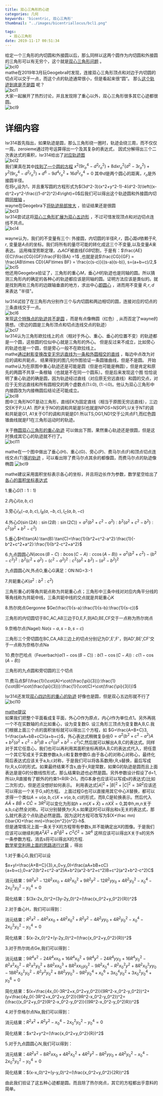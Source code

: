 ```yaml
---
title: 双心三角形的心迹
categories: 几何
keywords: 'bicentric, 双心三角形'
thumbnail: "../images/bicentriallocus/bcl1.png"

tags:
  - 双心三角形
date: 2019-11-17 00:51:34
---
```


给定一个三角形的内切圆和外接圆以后，那么同样以这两个圆作为内切圆和外接圆的三角形可以有无穷个，这个就是[双心三角形问题](http://mathworld.wolfram.com/BicentricPolygon.html) 。  
![bcl0](../images/bicentriallocus/bcl0.png)  
mathe在2019年3月玩Geogebra时发现，连接双心三角形顶点和对边于内切圆的切点可以交于一点，而这个点的轨迹通常很小，但是看起来很“圆”。
那么[这个轨迹到底是不是圆](https://bbs.emath.ac.cn/thread-15789-1-1.html) 呢？  
![bcl1](../images/bicentriallocus/bcl1.png)  
大家一起展开了热烈讨论，并且发现除了重心以外，双心三角形很多其它心迹都很圆。  
![bcl9](../images/bicentriallocus/bcl9.png)  

# 详细内容
lsr314首先指出，如果轨迹是圆，那么三角形绕一圈时，轨迹会绕三周，而不仅仅一周。zeroieme通过符号运算得出一个及其复杂的表达式，
因式分解得出三个二次表达式的乘积，lsr314给出了[对应轨迹图](https://bbs.emath.ac.cn/forum.php?mod=redirect&goto=findpost&ptid=15789&pid=77931&fromuid=20)   
![bcl2](../images/bicentriallocus/bcl2.jpg)  
我们果真在其中[找到了一个圆的方程](https://bbs.emath.ac.cn/forum.php?mod=redirect&goto=findpost&ptid=15789&pid=77922&fromuid=20) $x^2 \left(9 r_o^4-d^2 r_o^2\right)+8 d x r_o^2 \left(d^2-3 r_o^2\right)+y^2 \left(9 r_o^4-d^2 r_o^2\right)+d^6-9 d^4 r_o^2+16 d^2 r_o^4=0$
其中$d$是两个圆心的距离，$r_o$是外接圆半径。  
在将$r_o$设为1，并且重写圆的方程形式为$(3d^2-3)(x^2+y^2-1)-4(d^2-3)\left((x-d)^2+y^2-\frac{(1-d^2)^2}4\right)=0$后我们可以得出这个轨迹圆和外接圆内切圆[同根轴](https://bbs.emath.ac.cn/forum.php?mod=redirect&goto=findpost&ptid=15789&pid=77935&fromuid=20) 。  
wayne在Geogebra下[将轨迹局部放大](https://bbs.emath.ac.cn/forum.php?mod=redirect&goto=findpost&ptid=15789&pid=77941&fromuid=20) ，验证结果还是很圆  
![bcl3](../images/bicentriallocus/bcl3.png)  
lsr314尝试这将[双心三角形扩展为双心五边形](https://bbs.emath.ac.cn/forum.php?mod=redirect&goto=findpost&ptid=15789&pid=77949&fromuid=20) ，不过可惜发现顶点和对边切点连线不共点。  
![bcl4](../images/bicentriallocus/bcl4.jpg)  

wayne认为，我们的不变量有三个: 外接圆，内切圆的半径$R,r$，圆心距$d$依赖于$R,r$, 变量是$A$点的坐标。我们将所有的量尽可能的转化成这三个不变量,以及变量$A$来表达。
运用梅涅劳斯定理，$△ACF$被直线$EGB$切割，于是有：$\frac{AE}{EC}\frac{CG}{GF}\frac{FB}{BA} =1$ ,也就是说$\frac{CG}{GF} = \frac{AB\times CD}{AF\times BF} = \frac{c(s-c)}{(s-a)(s-b)},  s=(a+b+c)/2,$  
![bcl5](../images/bicentriallocus/bcl5.png)  
他还用Geogebra验证了，三角形的重心$M$，垂心$H$的轨迹也是同轴的圆。所以猜测三角形内的确定的各种心的轨迹都应该是同轴的圆。证明方法应该是类似的。就是找到两处三角形的边跟轴垂直的地方，求出中心[即圆心](https://bbs.emath.ac.cn/forum.php?mod=redirect&goto=findpost&ptid=15789&pid=77944&fromuid=20) ，进而用不变量 $R,r,d$来表达 "半径"。

lsr314试验了在三角形内分别作三个与内切圆和两边相切的圆，连接对应的切点的三条直线交于一点。  
![bcl6](../images/bicentriallocus/bcl6.jpg)  
发现[这个特殊点的轨迹并不是圆](https://bbs.emath.ac.cn/forum.php?mod=redirect&goto=findpost&ptid=15789&pid=77950&fromuid=20) ，而是有点像椭圆（红色）, 从而否定了wayne的猜想。（旁边的圆是三角形顶点和切点连线交点的轨迹）  
![bcl7](../images/bicentriallocus/bcl7.jpg)  
lsr314认为三角形欧拉线上的点（相对于外心、重心、垂心的位置不变）的轨迹都是一个圆，这些圆的位似中心就是三角形的外心。
但是反过来不成立，比如旁心的轨迹也是一个圆，但是旁心一般不在欧拉线上。  
mathe[通过射影变换改变无穷远直线为一条和外圆相交的直线](https://bbs.emath.ac.cn/forum.php?mod=redirect&goto=findpost&ptid=15789&pid=77958&fromuid=20) ，每边中点改为对应的调和共轭点，
结果得到的图几何作图验证一条圆锥曲线，但是不是圆。
开始mathe认为在原图中重心轨迹还是可能是圆（但是也可能是椭圆），但是肯定和原先的两圆不共享一条根轴（也就是不在同一个圆系）。但是后来发现这个图
恰恰说明了重心轨迹的确是圆，因为轨迹经过直线（对应原无穷远直线）和圆的交点，对应于无穷远直线和所有圆相交的两个虚数点(1:i:0), (1:-i:0)。他认为双心三角形中内接圆改为内接椭圆后结论还可能成立。    
![bcl8](../images/bicentriallocus/bcl8.png)  
图中三角形NOT是动三角形，直线EK为固定直线（相当于原图无穷远直线），三边交EK于P,U,A1.
而P关于NO的调和共轭是S(也就是NP*OS=NS*OP),U关于NT的调和共轭是G1, A1关于OT的调和共轭是D1
所以TS,OG1,ND1交于公共点F1,而红色圆锥曲线就是F1在三角形运动时的轨迹。  

关于[椭圆双心三角形的重心轨迹](https://bbs.emath.ac.cn/forum.php?mod=redirect&goto=findpost&ptid=15789&pid=78097&fromuid=20) 可以做出下图，果然重心轨迹还是很圆，但是这时换成其它心的轨迹就不行了。  
![bcl11](../images/bicentriallocus/bcl11.png)  

mathe在一个图中做出了垂心(H)、重心(G)、旁心(P)、费马尔点(F)和顶点切点连线交点(T)[等的轨迹](https://bbs.emath.ac.cn/forum.php?mod=redirect&goto=findpost&ptid=15789&pid=77964&fromuid=20) ，可以看出除了费马尔点其余的都像圆，而费马尔点的轨迹像椭圆
![bcl9](../images/bicentriallocus/bcl9.png)  

mathe建议采用面积坐标表示各心的坐标，并且将边长作为参数，数学星空给出了[各心的面积坐标表达式](https://bbs.emath.ac.cn/forum.php?mod=redirect&goto=findpost&ptid=15789&pid=77982&fromuid=20)  

1.重心$G(1:1:1)$

2.内心$I(a,b,c)$

3.旁心$I_A(-a,b,c),I_B(a,-b,c),I_C(a,b,-c)$

4.外心$O(\sin(2A):\sin(2B):\sin(2C))=a^2(b^2+c^2-a^2):b^2(a^2+c^2-b^2):c^2(a^2+b^2-c^2)$

5.垂心$H(\tan(A):\tan(B):\tan(C)=\frac{1}{b^2+c^2-a^2}:\frac{1}{-b^2+c^2+a^2}:\frac{1}{b^2-c^2+a^2}$

6.九点圆圆心$N(a\cos(B-C):b\cos(C-A):c\cos(A-B))=a^2(b^2+c^2)-(b^2-c^2)^2:b^2(c^2+a^2)-(c^2-a^2)^2:c^2(a^2+b^2)-(a^2-b^2)^2$

   九点圆圆心N,外点O,重心G满足：ON:NG=3:-1

7.共轭重心$K(a^2:b^2:c^2)$

   三角形重心的等角共轭点称为共轭重心点；三角形中三条中线对对应内角平分线的等角线称为共轭中线，三条共轭中线的交点就是共轭重心K

8.热尔岗点Gergonne $Ge(\frac{1}{s-a}:\frac{1}{s-b}:\frac{1}{s-c})$

  三角形的内切圆切于BC,AC,AB三边于D,E,F,则AD,BE,CF交于一点称为热尔岗点

9.奈格尔点(Nagel) $Na(s-a,s-b,s-c)$

   三角形三个旁切圆在BC,CA,AB三边上的切点分别记为D',E',F'，则AD',BE',CF'交于一点称为奈格尔点Na

10.费尔巴哈点（Feuerbach)$a(1-\cos(B-C)):b(1-\cos(C-A)):c(1-\cos(A-B))$

   三角形的九点圆和旁切圆的三个切点

11.费马点$F(\frac{1}{\cot(A)+\cot(\frac{\pi}{3})}:\frac{1}{\cot(B)+\cot(\frac{\pi}{3})}:\frac{1}{\cot(C)+\cot(\frac{\pi}{3})})$

lsr314还发现[双心四边形的重心的轨迹](https://bbs.emath.ac.cn/forum.php?mod=redirect&goto=findpost&ptid=15789&pid=78001&fromuid=20) 好像也是圆，但是双心五边形就不行了  
![bcl10](../images/bicentriallocus/bcl10.jpg)  

[mathe提议](https://bbs.emath.ac.cn/forum.php?mod=redirect&goto=findpost&ptid=15789&pid=78003&fromuid=20)  
如果我们把整个平面看成复平面，外心O作为原点，内心I作为单位点1。另外再挑一个不在实数轴的点比如重心，设为变复数G.
设三角形三顶点为变复数A,B,C.我们根据上面三个点的面积坐标就可以得出三个方程，如
$G=\frac{A+B+C}3, 1=\frac{aA+bB+cC}{a+b+c}$，外心表达式稍微复杂些$0=a^2(b^2+c^2-a^2)A+b^2(a^2+c^2-b^2)B+c^2(a^2+b^2-c^2)C$,然后就可以解出A,B,C的表达式。同样对于其它任意心，我们也可以再利用其面积坐标再把A,B,C的表达式代入，把任意一个其它写成关于实数参数a,b,c和复数参数G.由于各心的对称心对称心，最终化简后表达式应该关于a,b,c对称，于是我们可以将各系数用r,R,s替换，最后写成f(r,R,s,G)的形式。如果最终结果不含s,由于r,R是常数，如果G的轨迹是圆而且上面表达是是G的分数线性形式，那么结果轨迹也必然是圆。另外参数设计假设了d=1,所以r,R直接有了额外的约束1=R(R-2r)。而G本身也应该可以写成s的表达式(比如二次形式)，但是还没想好如何表示。
利用表达式$|A|^2+|B|^2+|C|^2=3R^2$应该还可以得出一个关于G,s的方程。
上面过程G也可以直接用其它中心X替换，都可以求得一个类似$A=u(a,b,c)X+v(a,b,c)$的形式，而B,C是轮换表示。然后代入$A\bar{A}+B\bar{B}+C\bar{C}=3R^2$可以变化为形如$h+m(X+\bar{X})+nX\bar{X}=0$,其中h,m,n关于a,b,c必然全对称。可以分别替换为r,R,s.如果这时可以得出和s无关的表达式，那么就代表这个点轨迹必然是圆。因为这时方程可改写为$(X+\frac mn)(\bar{X}+\frac mn)=\frac{m^2}{n^2}-h$.  
但是通常情况上面一条关于X的方程带有参数s,并不能确定出X的图像。于是我们应该可以继续利用$A^2\bar{A}^2+B^2\bar{B}^2+C^2\bar{C}^2=3R^4$
这样应该可以得出X关于s的另外一条参数方程。消去s将可以得出X的方程.  
[数学星空利用上面的思路进行计算](https://bbs.emath.ac.cn/forum.php?mod=redirect&goto=findpost&ptid=15789&pid=78075&fromuid=20) ，得出  

1.对于重心G,我们可以设

  $x+yI=\frac{A+B+C}{3},x_0+y_0I=\frac{aA+bB+cC}{a+b+c},0=a^2(b^2+c^2-a^2)A+b^2(a^2-b^2+c^2)B+c^2(a^2+b^2-c^2)C$

  消元结果：$9R^2x^2-12R^2xx_0+4R^2x_0^2+9R^2y^2-12R^2yy_0+4R^2y_0^2-x_0^4-2x_0^2y_0^2-y_0^4=0$

  简化结果：$(3x-2x_0)^2+(3y-2y_0)^2=(\frac{x_0^2+y_0^2}{R})^2$
  

2.对于垂心H，我们可以得到：

  消元结果：$R^2x^2-4R^2xx_0+4R^2x_0^2+R^2y^2-4R^2yy_0+4R^2y_0^2-x_0^4-2x_0^2y_0^2-y_0^4=0$
  
  简化结果：$(x-2x_0)^2+(y-2y_0)^2=(\frac{x_0^2+y_0^2}{R})^2$


3.对于热尔岗点Ge,我们可以得到：

   消元结果：$9R^4x^2-24R^4xx_0+16R^4x_0^2+9R^4y^2-24R^4yy_0+16R^4y_0^2-R^2x^2x_0^2-R^2x^2y_0^2+8R^2xx_0^3+8R^2xx_0y_0^2-9R^2x_0^4-R^2x_0^2y^2+8R^2x_0^2yy_0-18R^2x_0^2y_0^2-R^2y^2y_0^2+8R^2yy_0^3-9R^2y_0^4+x_0^6+3x_0^4y_0^2+3x_0^2y_0^4+y_0^6=0$

   简化结果：$(x+\frac{4x_0(-3R^2+x_0^2+y_0^2)}{9R^2-x_0^2-y_0^2})^2+(y+\frac{4y_0(-3R^2+x_0^2+y_0^2)}{9R^2-x_0^2-y_0^2})^2=(\frac{(x_0^2+y_0^2)(R^2-x_0^2-y_0^2)}{(9R^2-x_0^2-y_0^2)R})^2$


4.对于奈格尔点Na,我们可以得到：

   消元结果：$R^2x^2+R^2y^2-x_0^4-2x_0^2y_0^2-y_0^4=0$

   简化结果：$x^2+y^2=(\frac{x_0^2+y_0^2}{R})^2$


5.对于九点圆圆心N,我们可以得到：
  
   消元结果：$4R^2x^2-8R^2xx_0+4R^2x_0^2+4R^2y^2-8R^2yy_0+4R^2y_0^2-x_0^4-2x_0^2y_0^2-y_0^4=0$

   简化结果：$(x-x_0)^2+(y-y_0)^2=(\frac{x_0^2+y_0^2}{2R})^2$

由此我们验证了这五种心迹都是圆。而且除了热尔岗点，其它的方程都出乎意料的简单。  

